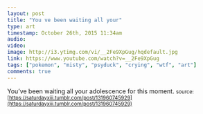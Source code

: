 ```yaml
---
layout: post
title: "You ve been waiting all your"
type: art
timestamp: October 26th, 2015 11:34am
audio: 
video: 
image: http://i3.ytimg.com/vi/__2Fe9XpGug/hqdefault.jpg
link: https://www.youtube.com/watch?v=__2Fe9XpGug
tags: ["pokemon", "misty", "psyduck", "crying", "wtf", "art"]
comments: true
---
```

You’ve been waiting all your adolescence for this moment.
<small>source: [https://saturdayxiii.tumblr.com/post/131960745929](https://saturdayxiii.tumblr.com/post/131960745929)</small>